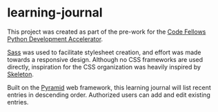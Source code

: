 # learning-journal
This project was created as part of the pre-work for the [Code Fellows Python Development Accelerator](https://www.codefellows.org/development-accelerators/).

[Sass](http://sass-lang.com/) was used to facilitate stylesheet creation, and effort was made towards a responsive design. Although no CSS frameworks are used directly, inspiration for the CSS organization was heavily inspired by [Skeleton](http://getskeleton.com/).

Built on the [Pyramid](http://www.pylonsproject.org/) web framework, this learning journal will list recent entries in descending order. Authorized users can add and edit existing entries.
